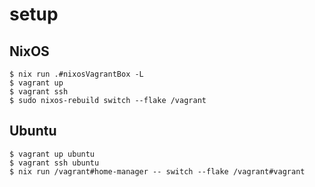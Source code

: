 # setup

## NixOS

```shell
$ nix run .#nixosVagrantBox -L
$ vagrant up
$ vagrant ssh
$ sudo nixos-rebuild switch --flake /vagrant
```

## Ubuntu

```shell
$ vagrant up ubuntu
$ vagrant ssh ubuntu
$ nix run /vagrant#home-manager -- switch --flake /vagrant#vagrant
```